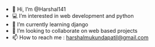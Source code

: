 - 👋 Hi, I’m @Harshal141
- 💻 I’m interested in web development and python
- 📖 I’m currently learning django
- 💞️ I’m looking to collaborate on web based projects
- 📫 How to reach me : harshalmukundapatil@gmail.com


<!---
Harshal141/Harshal141 is a ✨ special ✨ repository because its `README.md` (this file) appears on your GitHub profile.
You can click the Preview link to take a look at your changes.
--->
